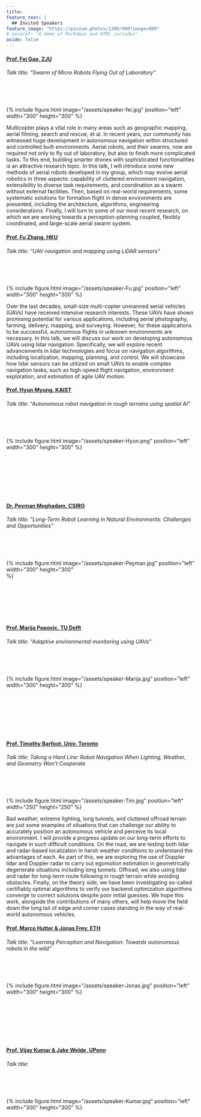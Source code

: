 ```yaml
---
title:
feature_text: | 
  ## Invited Speakers
feature_image: "https://picsum.photos/1300/400?image=989"
# excerpt: "A demo of Markdown and HTML includes"
aside: false
---
```


#### [Prof. Fei Gao, ZJU](http://zju-fast.com/fei-gao/)
###### Talk title: "Swarm of Micro Robots Flying Out of Laboratory"
######  
{% include figure.html image="/assets/speaker-fei.jpg" position="left" width="300" height="300" %}

Multicopter plays a vital role in many areas such as geographic mapping, aerial filming, search and rescue, et al. In recent years, our community has witnessed huge development in autonomous navigation within structured and controlled built environments. Aerial robots, and their swarms, now are required not only to fly out of laboratory, but also to finish more complicated tasks. To this end, building smarter drones with sophisticated functionalities is an attractive research topic. In this talk, I will introduce some new methods of aerial robots developed in my group, which may evolve aerial robotics in three aspects: capability of cluttered environment navigation, extensibility to diverse task requirements, and coordination as a swarm without external facilities. Then, based on real-world requirements, some systematic solutions for formation flight in dense environments are presented, including the architecture, algorithms, engineering considerations. Finally, I will turn to some of our most recent research, on which we are working towards a perception-planning coupled, flexibly coordinated, and large-scale aerial swarm system.


#### [Prof. Fu Zhang, HKU](https://mars.hku.hk/people.html)
###### Talk title: "UAV navigation and mapping using LiDAR sensors"
######  
{% include figure.html image="/assets/speaker-Fu.jpg" position="left" width="300" height="300" %}

Over the last decades, small-size multi-copter unmanned aerial vehicles (UAVs) have received intensive research interests. These UAVs have shown promising potential for various applications, including aerial photography, farming, delivery, mapping, and surveying. However, for these applications to be successful, autonomous flights in unknown environments are necessary. In this talk, we will discuss our work on developing autonomous UAVs using lidar navigation. Specifically, we will explore recent advancements in lidar technologies and focus on navigation algorithms, including localization, mapping, planning, and control. We will showcase how lidar sensors can be utilized on small UAVs to enable complex navigation tasks, such as high-speed flight navigation, environment exploration, and estimation of agile UAV motion.
  

#### [Prof. Hyun Myung, KAIST](https://urobot.kaist.ac.kr/url_teams/prof-hyunmyung/)
###### Talk title: "Autonomous robot navigation in rough terrains using spatial AI"
######  
{% include figure.html image="/assets/speaker-Hyun.png" position="left" width="300" height="300" %}
                                                                                                                                                                                                                                                                                                                                                                                                                                                                                                                                                                                                                                                                                                                                                                                                                                                                                                

#### [Dr. Peyman Moghadam, CSIRO](https://people.csiro.au/m/p/peyman-moghadam)
###### Talk title: "Long-Term Robot Learning in Natural Environments: Challenges and Opportunities"
######  
{% include figure.html image="/assets/speaker-Peyman.jpg" position="left" width="300" height="300" %}                                                                                                                                                                                                                                                                                                                                                                                                                                                                                                                                                                                                                                                                                                                                                                                                                                                                                                


#### [Prof. Marija Popovic, TU Delft](https://www.google.com/url?sa=t&source=web&rct=j&opi=89978449&url=https://www.tudelft.nl/en/staff/m.popovic%3FcHash%3D9c4e89537f3df185c588b06c8bece9d2&ved=2ahUKEwi-joG9u9OFAxVBi_0HHftACokQFnoECBYQAQ&usg=AOvVaw39JOwPLT8W0XaUNgMO-zJa)
###### Talk title: "Adaptive environmental monitoring using UAVs"
######  
{% include figure.html image="/assets/speaker-Marija.jpg" position="left" width="300" height="300" %}
                                                                                                                                                                                                                                                                                                                                                                                                                                                                                                                                                                                                                                                                                                                                                                                                                                                                                                


#### [Prof. Timothy Barfoot, Univ. Toronto](http://asrl.utias.utoronto.ca/~tdb/)
###### Talk title: Taking a Hard Line:  Robot Navigation When Lighting, Weather, and Geometry Won’t Cooperate
######  
{% include figure.html image="/assets/speaker-Tim.jpg" position="left" width="250" height="250" %}

Bad weather, extreme lighting, long tunnels, and cluttered offroad terrain are just some examples of situations that can challenge our ability to accurately position an autonomous vehicle and perceive its local environment.  I will provide a progress update on our long-term efforts to navigate in such difficult conditions.  On the road, we are testing both lidar and radar-based localization in harsh weather conditions to understand the advantages of each.  As part of this, we are exploring the use of Doppler lidar and Doppler radar to carry out egomotion estimation in geometrically degenerate situations including long tunnels.   Offroad, we also using lidar and radar for long-term route following in rough terrain while avoiding obstacles.  Finally, on the theory side, we have been investigating so-called certifiably optimal algorithms to verify our backend optimization algorithms converge to correct solutions despite poor initial guesses.  We hope this work, alongside the contributions of many others, will help move the field down the long tail of edge and corner cases standing in the way of real-world autonomous vehicles.


#### [Prof. Marco Hutter & Jonas Frey, ETH](https://rsl.ethz.ch/the-lab/people.html)
###### Talk title: "Learning Perception and Navigation: Towards autonomous robots in the wild"
######  
{% include figure.html image="/assets/speaker-Jonas.jpg" position="left" width="300" height="300" %}
                                                                                                                                                                                                                                                                                                                                                                                                                                                                                                                                                                                                                                                                                                                                                                                                                                                                                                


#### [Prof. Vijay Kumar & Jake Welde, UPenn](https://www.kumarrobotics.org/dr-vijay-kumar/)
###### Talk title:
######  
{% include figure.html image="/assets/speaker-Kumar.jpg" position="left" width="300" height="300" %}